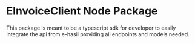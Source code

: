 # EInvoiceClient Node Package

This package is meant to be a typescript sdk for developer to easily integrate the api from e-hasil providing all endpoints and models needed.
